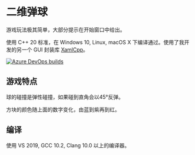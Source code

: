 # 二维弹球
游戏玩法极其简单，大部分提示在开始窗口中给出。

使用 C++ 20 标准，在 Windows 10, Linux, macOS X 下编译通过。使用了我开发的另一个 GUI 封装库 [XamlCpp](https://github.com/Berrysoft/XamlCpp)。

[![Azure DevOps builds](https://strawberry-vs.visualstudio.com/Balls/_apis/build/status/Berrysoft.Balls?branch=master)](https://strawberry-vs.visualstudio.com/Balls/_build)

## 游戏特点
球的碰撞是弹性碰撞，如果碰到直角会以45°反弹。

方块的颜色随上面的数字变化，由蓝到紫再到红。

## 编译
使用 VS 2019, GCC 10.2, Clang 10.0 以上的编译器。
